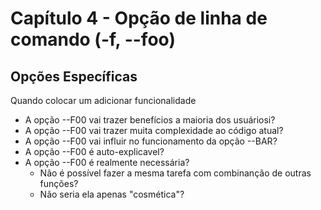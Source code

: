 # Capítulo 4 - Opção de linha de comando (-f, --foo)

## Opções Específicas
Quando colocar um adicionar funcionalidade
- A opção --F00 vai trazer benefícios a maioria dos usuáriosi?
- A opção --F00 vai trazer muita complexidade ao código atual?
- A opção --F00 vai influir no funcionamento da opção --BAR?
- A opção --F00 é auto-explicavel?
- A opção --F00 é realmente necessária? 
	- Não é possível fazer a mesma tarefa com combinanção de outras funções?
	- Não seria ela apenas "cosmética"?

